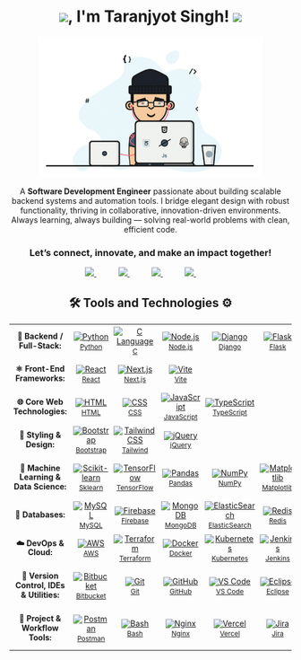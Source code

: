 <h1 align="center">
  <img src="https://media.giphy.com/media/hvRJCLFzcasrR4ia7z/giphy.gif" width="22px">, I'm Taranjyot Singh! <img src="https://media.giphy.com/media/WUlplcMpOCEmTGBtBW/giphy.gif" width="35">
</h1>

<div align="center">
  <img
      src="https://raw.githubusercontent.com/MehedilslamRipon/MehedilslamRipon/main/img/MehediIslamRipon.gif"
      alt="centered image"
      style="height: 250px; width: 400px; object-fit: cover;"
    />
  <p>
    A <strong>Software Development Engineer</strong> passionate about building scalable backend systems and automation tools.
    I bridge elegant design with robust functionality, thriving in collaborative, innovation-driven environments.
    Always learning, always building — solving real-world problems with clean, efficient code.
  </p>
</div>

<div align="center">
  <h3>Let’s connect, innovate, and make an impact together!</h3>
  <a href="mailto:taranjyotsingh357@gmail.com">
    <img src="https://img.icons8.com/?size=100&id=qyRpAggnV0zH&format=png&color=000000" width="40">
  </a>
  &nbsp;&nbsp;&nbsp;&nbsp;&nbsp;&nbsp;&nbsp;&nbsp;&nbsp;
  <a href="https://www.linkedin.com/in/taranjyot-singh/">
    <img src="https://img.icons8.com/?size=100&id=PmVIP6qPDgZv&format=png&color=000000" width="40">
  </a>
  &nbsp;&nbsp;&nbsp;&nbsp;&nbsp;&nbsp;&nbsp;&nbsp;&nbsp;
  <a href="https://github.com/TaranjyotS">
    <img src="https://img.icons8.com/?size=100&id=g7P0iny5Rros&format=png&color=000000" width="40">
  </a>
  &nbsp;&nbsp;&nbsp;&nbsp;&nbsp;&nbsp;&nbsp;&nbsp;&nbsp;
  <a href="https://www.instagram.com/taranjyotsingh/">
    <img src="https://img.icons8.com/?size=100&id=Xy10Jcu1L2Su&format=png&color=000000" width="40">
  </a>
  &nbsp;&nbsp;&nbsp;&nbsp;&nbsp;&nbsp;&nbsp;&nbsp;&nbsp;
</div>

<h2 align="center">🛠️ Tools and Technologies ⚙️</h2>

<table align="center" style="margin: 0 auto; text-align: center; border-collapse: collapse;>

  <!-- 🧠 Backend / Full-Stack -->
  <tr style="line-height: 1.2;" align="center">
    <td><h4 style="margin: 10px 0;">🧠 Backend / Full-Stack:</h4></td>
    <td style="padding: 4px;"><a href="https://www.python.org/" target="_blank"><img src="https://techstack-generator.vercel.app/python-icon.svg" width="32" alt="Python"/> <br><span style="font-size: 12px;">Python</span></a></td>
    <td style="padding: 4px;"><a href="https://en.cppreference.com/w/c" target="_blank"><img src="https://skillicons.dev/icons?i=c" width="32" alt="C Language"/> <br><span style="font-size: 12px;">C</span></a></td>
    <td style="padding: 4px;"><a href="https://nodejs.org/" target="_blank"><img src="https://techstack-generator.vercel.app/nginx-icon.svg" width="32" alt="Node.js"/> <br><span style="font-size: 12px;">Node.js</span></a></td>
    <td style="padding: 4px;"><a href="https://www.djangoproject.com/" target="_blank"><img src="https://skillicons.dev/icons?i=django" width="32" alt="Django"/> <br><span style="font-size: 12px;">Django</span></a></td>
    <td style="padding: 4px;"><a href="https://flask.palletsprojects.com/" target="_blank"><img src="https://skillicons.dev/icons?i=flask" width="32" alt="Flask"/> <br><span style="font-size: 12px;">Flask</span></a></td>
  </tr>

  <!-- ⚛️ Front-End Frameworks -->
  <tr style="line-height: 1.2;" align="center">
    <td>  <h4 style="margin: 10px 0;">⚛️ Front-End Frameworks:</h4></td>
    <td style="padding: 4px;"><a href="https://reactjs.org/" target="_blank"><img src="https://techstack-generator.vercel.app/react-icon.svg" width="32" alt="React"/> <br><span style="font-size: 12px;">React</span></a></td>
    <td style="padding: 4px;"><a href="https://nextjs.org/" target="_blank"><img src="https://skillicons.dev/icons?i=nextjs" width="32" alt="Next.js"/> <br><span style="font-size: 12px;">Next.js</span></a></td>
    <td style="padding: 4px;"><a href="https://vitejs.dev/" target="_blank"><img src="https://skillicons.dev/icons?i=vite" width="32" alt="Vite"/> <br><span style="font-size: 12px;">Vite</span></a></td>
  </tr>

  <!-- 🌐 Core Web Technologies -->
  <tr style="line-height: 1.2;" align="center">
    <td>  <h4 style="margin: 10px 0;">🌐 Core Web Technologies:</h4></td>
    <td style="padding: 4px;"><a href="https://developer.mozilla.org/en-US/docs/Web/HTML" target="_blank"><img src="https://skillicons.dev/icons?i=html" width="32" alt="HTML"/> <br><span style="font-size: 12px;">HTML</span></a></td>
    <td style="padding: 4px;"><a href="https://developer.mozilla.org/en-US/docs/Web/CSS" target="_blank"><img src="https://skillicons.dev/icons?i=css" width="32" alt="CSS"/> <br><span style="font-size: 12px;">CSS</span></a></td>
    <td style="padding: 4px;"><a href="https://www.javascript.com/" target="_blank"><img src="https://techstack-generator.vercel.app/js-icon.svg" width="32" alt="JavaScript"/> <br><span style="font-size: 12px;">JavaScript</span></a></td>
    <td style="padding: 4px;"><a href="https://www.typescriptlang.org/" target="_blank"><img src="https://techstack-generator.vercel.app/ts-icon.svg" width="32" alt="TypeScript"/> <br><span style="font-size: 12px;">TypeScript</span></a></td>
  </tr>

  <!-- 🎨 Styling & Design -->
  <tr style="line-height: 1.2;" align="center">
    <td>  <h4 style="margin: 10px 0;">🎨 Styling & Design:</h4></td>
    <td style="padding: 4px;"><a href="https://getbootstrap.com/" target="_blank"><img src="https://skillicons.dev/icons?i=bootstrap" width="32" alt="Bootstrap"/> <br><span style="font-size: 12px;">Bootstrap</span></a></td>
    <td style="padding: 4px;"><a href="https://tailwindcss.com/" target="_blank"><img src="https://skillicons.dev/icons?i=tailwind" width="32" alt="Tailwind CSS"/> <br><span style="font-size: 12px;">Tailwind</span></a></td>
    <td style="padding: 4px;"><a href="https://jquery.com/" target="_blank"><img src="https://skillicons.dev/icons?i=jquery" width="32" alt="jQuery"/> <br><span style="font-size: 12px;">jQuery</span></a></td>
  </tr>

  <!-- 🧪 ML & Data Science -->
  <tr style="line-height: 1.2;" align="center">
    <td><h4 style="margin: 10px 0;">🧪 Machine Learning & Data Science:</h4></td>
    <td style="padding: 4px;"><a href="https://scikit-learn.org/" target="_blank"><img src="https://skillicons.dev/icons?i=sklearn" width="32" alt="Scikit-learn"/> <br><span style="font-size: 12px;">Sklearn</span></a></td>
    <td style="padding: 4px;"><a href="https://www.tensorflow.org/" target="_blank"><img src="https://skillicons.dev/icons?i=tensorflow" width="32" alt="TensorFlow"/> <br><span style="font-size: 12px;">TensorFlow</span></a></td>
    <td style="padding: 4px;"><a href="https://pandas.pydata.org/" target="_blank"><img src="https://cdn.jsdelivr.net/gh/devicons/devicon/icons/pandas/pandas-original.svg" width="32" alt="Pandas"/> <br><span style="font-size: 12px;">Pandas</span></a></td>
    <td style="padding: 4px;"><a href="https://numpy.org/" target="_blank"><img src="https://upload.wikimedia.org/wikipedia/commons/3/31/NumPy_logo_2020.svg" width="32" alt="NumPy"/> <br><span style="font-size: 12px;">NumPy</span></a></td>
    <td style="padding: 4px;"><a href="https://matplotlib.org/" target="_blank"><img src="https://upload.wikimedia.org/wikipedia/commons/0/01/Created_with_Matplotlib-logo.svg" width="32" alt="Matplotlib"/> <br><span style="font-size: 12px;">Matplotlib</span></a></td>
    <td style="padding: 4px;"><a href="https://pytorch.org/" target="_blank"><img src="https://skillicons.dev/icons?i=pytorch" width="32" alt="PyTorch"/> <br><span style="font-size: 12px;">PyTorch</span></a></td>
  </tr>

  <!-- 💾 Databases -->
  <tr style="line-height: 1.2;" align="center">
    <td><h4 style="margin: 10px 0;">💾 Databases:</h4></td>
    <td style="padding: 4px;"><a href="https://www.mysql.com/" target="_blank"><img src="https://techstack-generator.vercel.app/mysql-icon.svg" width="32" alt="MySQL"/> <br><span style="font-size: 12px;">MySQL</span></a></td>
    <td style="padding: 4px;"><a href="https://firebase.google.com/" target="_blank"><img src="https://skillicons.dev/icons?i=firebase" width="32" alt="Firebase"/> <br><span style="font-size: 12px;">Firebase</span></a></td>
    <td style="padding: 4px;"><a href="https://www.mongodb.com/" target="_blank"><img src="https://skillicons.dev/icons?i=mongodb" width="32" alt="MongoDB"/> <br><span style="font-size: 12px;">MongoDB</span></a></td>
    <td style="padding: 4px;"><a href="https://www.elastic.co/elasticsearch/" target="_blank"><img src="https://skillicons.dev/icons?i=elasticsearch" width="32" alt="ElasticSearch"/> <br><span style="font-size: 12px;">ElasticSearch</span></a></td>
    <td style="padding: 4px;"><a href="https://redis.io/" target="_blank"><img src="https://skillicons.dev/icons?i=redis" width="32" alt="Redis"/> <br><span style="font-size: 12px;">Redis</span></a></td>
  </tr>

  <!-- ☁️ Cloud & DevOps -->
  <tr style="line-height: 1.2;" align="center">
    <td><h4 style="margin: 10px 0;">☁️ DevOps & Cloud:</h4></td>
    <td style="padding: 4px;"><a href="https://aws.amazon.com/" target="_blank"><img src="https://skillicons.dev/icons?i=aws" width="32" alt="AWS"/> <br><span style="font-size: 12px;">AWS</span></a></td>
    <td style="padding: 4px;"><a href="https://www.terraform.io/" target="_blank"><img src="https://skillicons.dev/icons?i=terraform" width="32" alt="Terraform"/> <br><span style="font-size: 12px;">Terraform</span></a></td>
    <td style="padding: 4px;"><a href="https://www.docker.com/" target="_blank"><img src="https://skillicons.dev/icons?i=docker" width="32" alt="Docker"/> <br><span style="font-size: 12px;">Docker</span></a></td>
    <td style="padding: 4px;"><a href="https://kubernetes.io/" target="_blank"><img src="https://skillicons.dev/icons?i=kubernetes" width="32" alt="Kubernetes"/> <br><span style="font-size: 12px;">Kubernetes</span></a></td>
    <td style="padding: 4px;"><a href="https://www.jenkins.io/" target="_blank"><img src="https://skillicons.dev/icons?i=jenkins" width="32" alt="Jenkins"/> <br><span style="font-size: 12px;">Jenkins</span></a></td>
  </tr>

  <!-- 🔧 Version Control, IDEs & Tools -->
  <tr style="line-height: 1.2;" align="center">
    <td><h4 style="margin: 10px 0;">🔧 Version Control, IDEs & Utilities:</h4></td>
    <td style="padding: 4px;"><a href="https://bitbucket.org/" target="_blank"><img src="https://skillicons.dev/icons?i=bitbucket" width="32" alt="Bitbucket"/> <br><span style="font-size: 12px;">Bitbucket</span></a></td>
    <td style="padding: 4px;"><a href="https://git-scm.com/" target="_blank"><img src="https://skillicons.dev/icons?i=git" width="32" alt="Git"/> <br><span style="font-size: 12px;">Git</span></a></td>
    <td style="padding: 4px;"><a href="https://github.com/" target="_blank"><img src="https://skillicons.dev/icons?i=github" width="32" alt="GitHub"/> <br><span style="font-size: 12px;">GitHub</span></a></td>
    <td style="padding: 4px;"><a href="https://code.visualstudio.com/" target="_blank"><img src="https://skillicons.dev/icons?i=vscode" width="32" alt="VS Code"/> <br><span style="font-size: 12px;">VS Code</span></a></td>
    <td style="padding: 4px;"><a href="https://www.eclipse.org/" target="_blank"><img src="https://skillicons.dev/icons?i=eclipse" width="32" alt="Eclipse"/> <br><span style="font-size: 12px;">Eclipse</span></a></td>
    <td style="padding: 4px;"><a href="https://www.vim.org/" target="_blank"><img src="https://skillicons.dev/icons?i=vim" width="32" alt="Vim"/> <br><span style="font-size: 12px;">Vim</span></a></td>
  </tr>

  <!-- 🧩 Project & Workflow Tools -->
  <tr style="line-height: 1.2;" align="center">
    <td><h4 style="margin: 10px 0;">🧩 Project & Workflow Tools:</h4></td>
    <td style="padding: 4px;"><a href="https://www.postman.com/" target="_blank"><img src="https://skillicons.dev/icons?i=postman" width="32" alt="Postman"/> <br><span style="font-size: 12px;">Postman</span></a></td>
    <td style="padding: 4px;"><a href="https://www.gnu.org/software/bash/" target="_blank"><img src="https://skillicons.dev/icons?i=bash" width="32" alt="Bash"/> <br><span style="font-size: 12px;">Bash</span></a></td>
    <td style="padding: 4px;"><a href="https://nginx.org/" target="_blank"><img src="https://skillicons.dev/icons?i=nginx" width="32" alt="Nginx"/> <br><span style="font-size: 12px;">Nginx</span></a></td>
    <td style="padding: 4px;"><a href="https://vercel.com/" target="_blank"><img src="https://skillicons.dev/icons?i=vercel" width="32" alt="Vercel"/> <br><span style="font-size: 12px;">Vercel</span></a></td>
    <td style="padding: 4px;"><a href="https://www.atlassian.com/software/jira" target="_blank"><img src="https://cdn.worldvectorlogo.com/logos/jira-1.svg" width="32" alt="Jira"/> <br><span style="font-size: 12px;">Jira</span></a></td>
    <td style="padding: 4px;"><a href="https://www.atlassian.com/software/confluence" target="_blank"><img src="https://upload.wikimedia.org/wikipedia/commons/8/88/Atlassian_Confluence_2017_logo.svg" width="32" alt="Confluence"/> <br><span style="font-size: 12px;">Confluence</span></a></td>
  </tr>

</table>

<!--- TaranjyotS/TaranjyotS is a ✨ special ✨ repository because its `README.md` (this file) appears on the GitHub profile. --->
